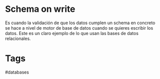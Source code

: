# Schema on write
Es cuando la validación de que los datos cumplen un schema en concreto se hace a nivel de motor de base de datos cuando se quieres escribir los datos. Este es un claro ejemplo de lo que usan las bases de datos relacionales.

# Tags
#databases 